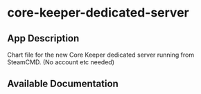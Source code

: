 # core-keeper-dedicated-server

## App Description

Chart file for the new Core Keeper dedicated server running from SteamCMD. (No account etc needed)

## Available Documentation

